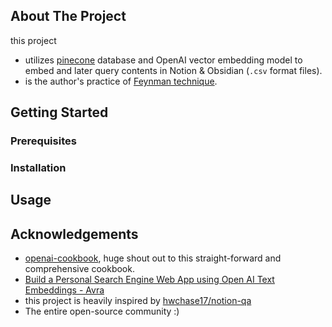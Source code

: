 ## About The Project
this project
- utilizes [pinecone](https://www.pinecone.io/) database and OpenAI vector embedding model to embed and later query contents in Notion & Obsidian (`.csv` format files).
- is the author's practice of [Feynman technique](https://en.wikipedia.org/wiki/Learning_by_teaching).


## Getting Started

### Prerequisites

### Installation


## Usage


## Acknowledgements
- [openai-cookbook](https://github.com/openai/openai-cookbook/blob/main/examples/vector_databases/Using_vector_databases_for_embeddings_search.ipynb), huge shout out to this straight-forward and comprehensive cookbook.
- [Build a Personal Search Engine Web App using Open AI Text Embeddings - Avra](https://medium.com/@avra42/build-a-personal-search-engine-web-app-using-open-ai-text-embeddings-d6541f32892d)
- this project is heavily inspired by [hwchase17/notion-qa](https://github.com/hwchase17/notion-qa)
- The entire open-source community :)
